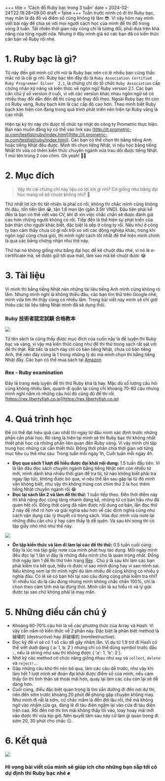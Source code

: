+++
title = 'Cách đỗ Ruby bạc trong 3 tuần'
date = 2024-02-24T22:18:28+09:00
draft = false
+++
Tuần trước mình có đi thi Ruby bạc, may mắn là đã đỗ và điểm số cũng không tệ lắm :sunglasses:. Vì vậy hôm nay mình viết bài này để chia sẻ với mọi người cách học của mình để thi đỗ trong vòng 3 tuần. Tất nhiên thời gian này cũng chỉ là tương đối, phải dựa trên khả năng của từng người nữa. Nhưng ở đây mình giả sử các bạn đã có kiến thức căn bản về Ruby rồi nhé.

#  1. Ruby bạc là gì?
Từ nãy đến giờ mình cứ chỉ nói là Ruby bạc nên có lẽ nhiều bạn cũng thắc mắc nó là cái gì nhỉ.
Ruby bạc tên đầy đủ là `Ruby Association Certified Ruby Programmer Silver  2.1`, là chứng chỉ do tổ chức `Ruby Association` cấp chứng nhận kỹ năng và kiến thức về ngôn ngữ Ruby version 2.1. Các bạn cần chú ý số version ở cuối, vì với các version khác nhau ngôn ngữ  sẽ có nhiều thay đổi dẫn đến đề thi cũng sẽ thay đổi theo. Ngoài Ruby bạc thì còn có Ruby vàng, Ruby bạch kim là các cấp độ cao hơn. Theo mình biết Ruby bạch kim hiện còn đang trong quá trình phát triển nên hiện tại Ruby vàng là cao nhất.

Hiện tại kỳ thi này chỉ được tổ chức tại nhật do công ty Prometric thực hiện. Bạn nào muốn đăng ký có thể vào link sau  [http://it.prometric-jp.com/testlist/ruby/index.html](http://it.prometric-jp.com/testlist/ruby/index.html). Các bạn có thể chọn thi bằng tiếng Anh hoặc tiếng Nhật đều được. Mình thì chọn tiếng Nhật, vì nếu học bằng tiếng Nhật thì vừa có thêm kiến thức chuyên ngành vừa trau dồi được tiếng Nhật. 1 mũi tên trúng 2 con chim.  Oh yeah! :hatched_chick::hatched_chick:

# 2. Mục đích
 
> Vậy thi cái chứng chỉ này liệu có lợi ích gì nhỉ? Có giống như bằng đại học mang về kê chuột không nhỉ? :thinking:

Thứ nhất lợi ích thì tất nhiên là phải có rồi, không thì chắc mình cũng không thi đâu, tốn tiền lắm :sob:, tận 1.6 man lận (gần 3.5tr VND). Đầu tiên phải kể đến là bạn có thể viết vào CV, khi đi xin việc chắc chắn sẽ được đánh giá cao hơn những người không có rồi. Tiếp đến là thể hiện sự phát triển của bản thân cho người khác biết, đặc biệt là sếp ở công ty rồi. Nếu như ở công ty bạn cảm thấy chưa có gì nổi trội so với các động nghiệp khác, trong khi ngôn ngữ cũng chưa giỏi, thì mình nghĩ cách tốt nhất để thể hiện mình chính là qua các bằng chứng nhận như thế này.

Thứ hai nó không giống như bằng đại học để kê chuột đâu nhé, vì nó là e-certificate mà, sẽ được gửi tới qua mail, làm sao mà kê chuột được :joy:
# 3. Tài liệu
Vì mình thi bằng tiếng Nhật nên những tài liệu tiếng Anh mình cũng không rõ lắm. Nhưng mình nghĩ là không thiếu đâu, các bạn tìm thử trên Google nhé, mình vừa tìm thì thấy cũng có nhiều lắm. Trong bài viết này mình sẽ chỉ giới thiệu các tài liệu tiếng Nhật mình đã sẽ dụng thôi.

### Ruby 技術者認定試験  合格教本
![](https://nddblog-prod.s3.amazonaws.com/uploads/image_file/image/14/519gNUrXcML._SX350_BO1_204_203_200_.jpg)

Từ tên sách ta cũng thấy được mục đích của cuốn này là để luyện thi Ruby bạc và vàng, vì vậy mà kiến thức cũng như đề thi thử trong sách rất sát với đề thi thật. Rất tiếc là sách này chỉ có bản tiếng Nhật, chưa có bản tiếng Anh, thế nên đây cũng là 1 trong những lý do mà mình chọn thi bằng tiếng Nhật đấy. Các bạn có thể mua sách tại [Amazon](https://www.amazon.co.jp/%E6%94%B9%E8%A8%822%E7%89%88-Ruby%E6%8A%80%E8%A1%93%E8%80%85%E8%AA%8D%E5%AE%9A%E8%A9%A6%E9%A8%93%E5%90%88%E6%A0%BC%E6%95%99%E6%9C%AC-Silver-Gold%E5%AF%BE%E5%BF%9C-Ruby%E5%85%AC%E5%BC%8F%E8%B3%87%E6%A0%BC%E6%95%99%E7%A7%91%E6%9B%B8/dp/4774191949/ref=sr_1_1?__mk_ja_JP=%E3%82%AB%E3%82%BF%E3%82%AB%E3%83%8A&keywords=ruby%E6%8A%80%E8%A1%93%E8%80%85%E8%AA%8D%E5%AE%9A%E8%A9%A6%E9%A8%93&qid=1559969489&s=gateway&sr=8-1)

### Rex - Ruby examination
Đây là trang web luyện đề thi thử Ruby khá là hay. Mặc dù số lượng câu hỏi cũng không nhiều lắm, quanh đi quẩn lại cũng chỉ khoảng 70-80 câu nhưng mình nghĩ nắm rõ những câu hỏi đó cũng đủ để thi rồi. [https://rex.libertyfish.co.jp](https://rex.libertyfish.co.jp)

# 4. Quá trình học
Để có thể đạt hiệu quả cao nhất thì ngay từ đầu mình xác định trước những phần cần phải học. Rõ ràng là hiện tại mình sẽ thi Ruby bạc thì không nhất thiết phải học cả những phần liên quan đến Ruby vàng. Vì vậy mình chỉ tập trung học những cái cần thiết thôi. Đồng thời phân chia thời gian với từng mục tiêu cụ thể như sau: Trong tuần mỗi ngày 1h, Cuối tuần mỗi ngày 4h.

 - **Đọc qua sách 1 lượt để hiểu được đại khái nội dung:** 1.5 tuần đầu tiên. 
 Vì là lần đầu đọc sách chuyên ngành bằng tiếng Nhật nên còn nhiều từ mới, mình dành khá nhiều thời gian để tra từ, từ nào không biết phải tra ngay lập tức, không được bỏ qua, vì nếu thế lần sau gặp lại từ đó mình vẫn không biết,  như vậy thì không trúng con chim thứ 2 là học thêm tiếng Nhật chuyên ngành rồi :joy:
 - **Đọc lại sách lần 2 và làm đề thi thử:** 1 tuần tiếp theo. 
Đến thời điểm này thì khả năng đọc cũng tăng nhanh đáng kể, những từ cơ bản hầu như đã quen hết rồi. Đồng thời cũng đã nắm được nội dung cơ bản, lần đọc thứ 2 này để nhớ rõ hơn và giải nghĩa sâu hơn về các định nghĩa cũng như cách vận dụng các lý thuyết có trong sách. Vừa đọc mình vừa note lại những điều cần chú ý hay cảm thấy là dễ quên. Và sau khi xong thì có tập giấy nhỏ nhỏ như thế này.

![](https://nddblog-prod.s3.amazonaws.com/uploads/image_file/image/15/IMG_1848.JPG)

- **Ôn tập kiến thức và làm đi làm lại các đề thi thử:** 0.5 tuần cuối cùng.
Đây là lúc mà tập giấy note của mình phát huy tác dụng. Mỗi ngày mình đều đọc lại 1 lần vì đây là những điều mình cho là quan trọng nhất. Đồng thời ngày làm 1 đề thi thử trên trang [Rex](https://rex.libertyfish.co.jp) . Chú ý là sau khi làm các bạn phải kiểm tra kết quả, hiểu rõ được vì sao mình đúng hay vì sao mình sai. Nếu không xem lại thì mình nghĩ dù làm nhiều đề cũng không có nhiều ý nghĩa đâu. Có lẽ sẽ có bạn hỏi tại sao câu đúng cũng phải kiểm tra nhỉ? Vì nhiều lúc dù là câu đúng nhưng mình không chắc chắn 100%, chỉ là chọn theo cảm tính mà lại đúng thôi. Mình cần là sự hiểu rõ và lý giải được tại sao chứ không phải là may mắn. 

# 5. Những điều cần chú ý
- Khoảng 60-70% câu hỏi là về các phương thức của Array và Hash. Vì vậy cần nắm rõ kiến thức về 2 phần này. Đặc biệt là phân biệt method là 破壊的 (destructive) hay 非破壊的 (nondestructive).
- Đọc kỹ đề vì sẽ có 1 số câu dễ gây nhầm lẫn. Ví dụ từ 1.9 trở đi Hash có thể viết dưới dạng { a: 1, b: 2 } nhưng chỉ có thể dùng symbol trước dấu `:`, nếu là string như sau thì không được { 'a': 1, 'b': 2 }.
- Nhớ kỹ các method có chức năng giống nhau như `map` và `collect`, `delete` và `reject!`...
- Gặp những câu khó thì nên bỏ qua, làm các câu dễ trước, như vậy khi làm hết 1 lượt mình sẽ đoán đại khái được điểm số của mình, nếu cảm thấy ổn thì tinh thần sẽ thoải mái hơn, quay lại làm các câu còn lại sẽ dễ dàng hơn.
- Cuối cùng, điều đặc biệt quan trọng là tìm sẵn đường đi đến nơi dự thi, nên đến sớm trước khoảng 20 phút đề phòng gặp chuyện không may. Như mình đi rất là sớm, cứ chắc mẩm là đến đợi lâu rồi, thế mà không ngờ vào nhầm cửa ga, đáng lẽ đi tàu điện ngầm lại vào cửa đi tàu điện trên cao. Rồi đến nơi thì tìm mãi không thấy lối vào, loay hoay mãi mới vào được thì vừa kịp giờ. Nên quyết tâm sau này cứ làm gì quan trọng đi sớm 20, 30 phút cho chắc :confounded:.

# 6. Kết quả
 ![](https://nddblog-prod.s3.amazonaws.com/uploads/image_file/image/17/Screen_Shot_2019-06-08_at_17.13.47.png)
 
### Hi vọng bài viết của mình sẽ giúp ích cho những bạn sắp tới có dự định thi Ruby bạc nhé :fist:
